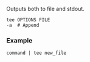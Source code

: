 ---
---

Outputs both to file and stdout.

```shell
tee OPTIONS FILE
-a  # Append
```

### Example

```shell
command | tee new_file
```
